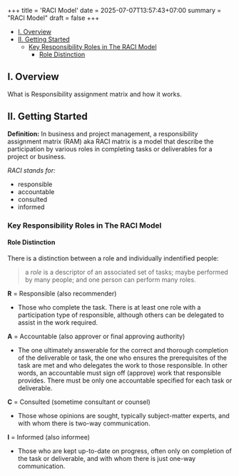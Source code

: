 +++
title = 'RACI Model'
date = 2025-07-07T13:57:43+07:00
summary = "RACI Model"
draft = false
+++

- [I. Overview](#i-overview)
- [II. Getting Started](#ii-getting-started)
  - [Key Responsibility Roles in The RACI Model](#key-responsibility-roles-in-the-raci-model)
    - [Role Distinction](#role-distinction)

## I. Overview
What is Responsibility assignment matrix and how it works.

## II. Getting Started
**Definition:** In business and project management, a responsibility assignment matrix (RAM) aka RACI matrix is a model that describe the participation by various roles in completing tasks or deliverables for a project or business.

*RACI stands for:*
- responsible
- accountable
- consulted
- informed

### Key Responsibility Roles in The RACI Model
#### Role Distinction

There is a distinction between a role and individually indentified people:

> a *role* is a descriptor of an associated set of tasks; maybe performed by many people; and one person can perform many roles.

**R** = Responsible (also recommender)

- Those who complete the task. There is at least one role with a participation type of responsible, although others can be delegated to assist in the work required.

**A** = Accountable (also approver or final approving authority)

- The one ultimately answerable for the correct and thorough completion of the deliverable or task, the one who ensures the prerequisites of the task are met and who delegates the work to those responsible. In other words, an accountable must sign off (approve) work that responsible provides. There must be only one accountable specified for each task or deliverable.

**C** = Consulted (sometime consultant or counsel)

- Those whose opinions are sought, typically subject-matter experts, and with whom there is two-way communication.

**I** = Informed (also informee)

- Those who are kept up-to-date on progress, often only on completion of the task or deliverable, and with whom there is just one-way communication.

